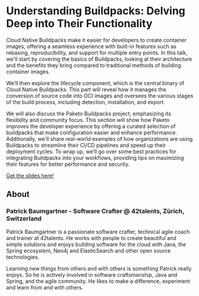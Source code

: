 # Understanding Buildpacks: Delving Deep into Their Functionality

Cloud Native Buildpacks make it easier for developers to create container images, offering a seamless experience with built-in features such as rebasing, reproducibility, and support for multiple entry points. In this talk, we'll start by covering the basics of Buildpacks, looking at their architecture and the benefits they bring compared to traditional methods of building container images.

We’ll then explore the lifecycle component, which is the central binary of Cloud Native Buildpacks. This part will reveal how it manages the conversion of source code into OCI images and oversees the various stages of the build process, including detection, installation, and export.

We will also discuss the Paketo Buildpacks project, emphasizing its flexibility and community focus. This section will show how Paketo improves the developer experience by offering a curated selection of buildpacks that make configuration easier and enhance performance. Additionally, we'll share real-world examples of how organizations are using Buildpacks to streamline their CI/CD pipelines and speed up their deployment cycles. To wrap up, we’ll go over some best practices for integrating Buildpacks into your workflows, providing tips on maximizing their features for better performance and security.

[Get the slides here!](understanding-buildpacks.pdf)

## About

### Patrick Baumgartner - Software Crafter @ 42talents, Zürich, Switzerland

Patrick Baumgartner is a passionate software crafter, technical agile coach and trainer at 42talents. He works with people to create beautiful and simple solutions and enjoys building software for the cloud with Java, the Spring ecosystem, Neo4j and ElasticSearch and other open source technologies.

Learning new things from others and with others is something Patrick really enjoys. So he is actively involved in software craftsmanship, Java and Spring, and the agile community. He likes to make a difference, experiment and learn from and with others.
